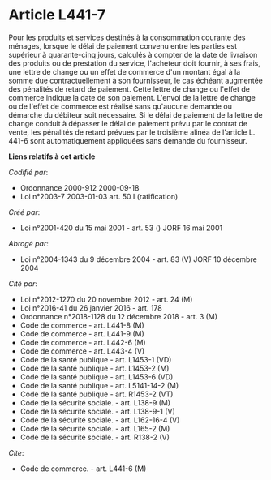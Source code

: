 # Article L441-7

Pour les produits et services destinés à la consommation courante des ménages, lorsque le délai de paiement convenu entre les
parties est supérieur à quarante-cinq jours, calculés à compter de la date de livraison des produits ou de prestation du
service, l'acheteur doit fournir, à ses frais, une lettre de change ou un effet de commerce d'un montant égal à la somme due
contractuellement à son fournisseur, le cas échéant augmentée des pénalités de retard de paiement. Cette lettre de change ou
l'effet de commerce indique la date de son paiement. L'envoi de la lettre de change ou de l'effet de commerce est réalisé
sans qu'aucune demande ou démarche du débiteur soit nécessaire. Si le délai de paiement de la lettre de change conduit à
dépasser le délai de paiement prévu par le contrat de vente, les pénalités de retard prévues par le troisième alinéa de
l'article L. 441-6 sont automatiquement appliquées sans demande du fournisseur.

**Liens relatifs à cet article**

_Codifié par_:

  - Ordonnance 2000-912 2000-09-18
  - Loi n°2003-7 2003-01-03 art. 50 I (ratification)

_Créé par_:

  - Loi n°2001-420 du 15 mai 2001 - art. 53 () JORF 16 mai 2001

_Abrogé par_:

  - Loi n°2004-1343 du 9 décembre 2004 - art. 83 (V) JORF 10 décembre 2004

_Cité par_:

  - Loi n°2012-1270 du 20 novembre 2012 - art. 24 (M)
  - Loi n°2016-41 du 26 janvier 2016 - art. 178
  - Ordonnance n°2018-1128 du 12 décembre 2018 - art. 3 (M)
  - Code de commerce - art. L441-8 (M)
  - Code de commerce - art. L441-9 (M)
  - Code de commerce - art. L442-6 (M)
  - Code de commerce - art. L443-4 (V)
  - Code de la santé publique - art. L1453-1 (VD)
  - Code de la santé publique - art. L1453-2 (M)
  - Code de la santé publique - art. L1453-6 (VD)
  - Code de la santé publique - art. L5141-14-2 (M)
  - Code de la santé publique - art. R1453-2 (VT)
  - Code de la sécurité sociale. - art. L138-9 (M)
  - Code de la sécurité sociale. - art. L138-9-1 (V)
  - Code de la sécurité sociale. - art. L162-16-4 (V)
  - Code de la sécurité sociale. - art. L165-2 (M)
  - Code de la sécurité sociale. - art. R138-2 (V)

_Cite_:

  - Code de commerce. - art. L441-6 (M)
